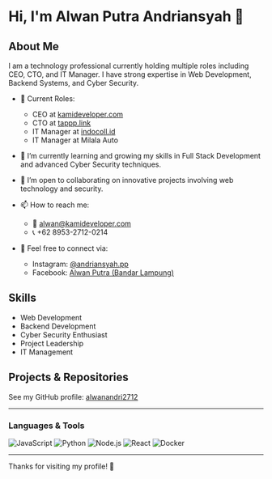 # Hi, I'm Alwan Putra Andriansyah 👋

## About Me
I am a technology professional currently holding multiple roles including CEO, CTO, and IT Manager. I have strong expertise in Web Development, Backend Systems, and Cyber Security.

- 🔭 Current Roles:
  - CEO at [kamideveloper.com](https://kamideveloper.com)  
  - CTO at [tappp.link](https://tappp.link)  
  - IT Manager at [indocoll.id](https://indocoll.id)  
  - IT Manager at Milala Auto  

- 🌱 I’m currently learning and growing my skills in Full Stack Development and advanced Cyber Security techniques.

- 👯 I’m open to collaborating on innovative projects involving web technology and security.

- 📫 How to reach me:
  - 📧 alwan@kamideveloper.com  
  - 📞 +62 8953-2712-0214  

- 💬 Feel free to connect via:
  - Instagram: [@andriansyah.pp](https://instagram.com/andriansyah.pp)
  - Facebook: [Alwan Putra (Bandar Lampung)](https://facebook.com)

## Skills
- Web Development
- Backend Development
- Cyber Security Enthusiast
- Project Leadership
- IT Management

## Projects & Repositories
See my GitHub profile: [alwanandri2712](https://github.com/alwanandri2712)

---

### Languages & Tools

![JavaScript](https://img.shields.io/badge/-JavaScript-F7DF1E?style=flat-square&logo=javascript&logoColor=black)
![Python](https://img.shields.io/badge/-Python-3776AB?style=flat-square&logo=python&logoColor=white)
![Node.js](https://img.shields.io/badge/-Node.js-339933?style=flat-square&logo=node.js&logoColor=white)
![React](https://img.shields.io/badge/-React-61DAFB?style=flat-square&logo=react&logoColor=black)
![Docker](https://img.shields.io/badge/-Docker-2496ED?style=flat-square&logo=docker&logoColor=white)

---

Thanks for visiting my profile! 🚀

